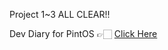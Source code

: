 Project 1~3 ALL CLEAR!!

Dev Diary for PintOS 👉🏻 [Click Here](https://ringed-postage-dfc.notion.site/PintOS-e7be8de4a7944308bba8bd79cb3465bf?pvs=4)
